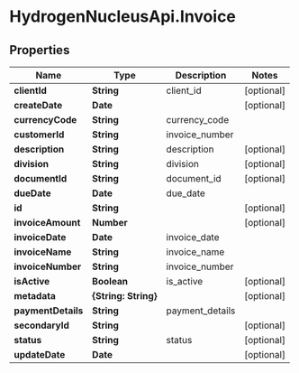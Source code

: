 # HydrogenNucleusApi.Invoice

## Properties
Name | Type | Description | Notes
------------ | ------------- | ------------- | -------------
**clientId** | **String** | client_id | [optional] 
**createDate** | **Date** |  | [optional] 
**currencyCode** | **String** | currency_code | 
**customerId** | **String** | invoice_number | 
**description** | **String** | description | [optional] 
**division** | **String** | division | [optional] 
**documentId** | **String** | document_id | [optional] 
**dueDate** | **Date** | due_date | 
**id** | **String** |  | [optional] 
**invoiceAmount** | **Number** |  | [optional] 
**invoiceDate** | **Date** | invoice_date | 
**invoiceName** | **String** | invoice_name | 
**invoiceNumber** | **String** | invoice_number | 
**isActive** | **Boolean** | is_active | [optional] 
**metadata** | **{String: String}** |  | [optional] 
**paymentDetails** | **String** | payment_details | 
**secondaryId** | **String** |  | [optional] 
**status** | **String** | status | [optional] 
**updateDate** | **Date** |  | [optional] 


